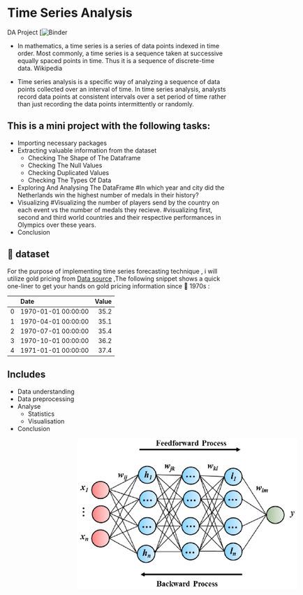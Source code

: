 # Time Series Analysis

DA Project
[![Binder](https://mybinder.org/v2/gh/Asma-Zahouani/TimeSeriesProject/master?labpath=index.ipynb)

- In mathematics, a time series is a series of data points indexed in time order. Most commonly, a time series is a sequence taken at successive equally spaced points in time. Thus it is a sequence of discrete-time data. Wikipedia

- Time series analysis is a specific way of analyzing a sequence of data points collected over an interval of time. In time series analysis, analysts record data points at consistent intervals over a set period of time rather than just recording the data points intermittently or randomly.

## This is a mini project with the following tasks:
* Importing necessary packages
* Extracting valuable information from the dataset
  * Checking The Shape of The Dataframe
  * Checking The Null Values
  * Checking Duplicated Values
  * Checking The Types Of Data
* Exploring And Analysing The DataFrame
#In which year and city did the Netherlands win the highest number of medals in their history?
* Visualizing
#Visualizing the number of players send by the country on each event vs the number of medals they recieve.
#visualizing first, second and third world countries and their respective performances in Olympics over these years.
* Conclusion
  

## :file_folder: dataset
For the purpose of implementing time series forecasting technique , i will utilize gold pricing from  [Data source](https://data.nasdaq.com/) ,The following snippet shows a quick one-liner to get your hands on gold pricing
information since :date: 1970s :

|    | Date                |   Value |
|---:|:--------------------|--------:|
|  0 | 1970-01-01 00:00:00 |    35.2 |
|  1 | 1970-04-01 00:00:00 |    35.1 |
|  2 | 1970-07-01 00:00:00 |    35.4 |
|  3 | 1970-10-01 00:00:00 |    36.2 |
|  4 | 1971-01-01 00:00:00 |    37.4 |




## Includes
* Data understanding
* Data preprocessing
* Analyse
  * Statistics
  * Visualisation
* Conclusion






<img src="images/MLP.png"
     alt="Markdown Monster icon"
     style=" width:fit-content !important;margin-left:32% !important;" />


